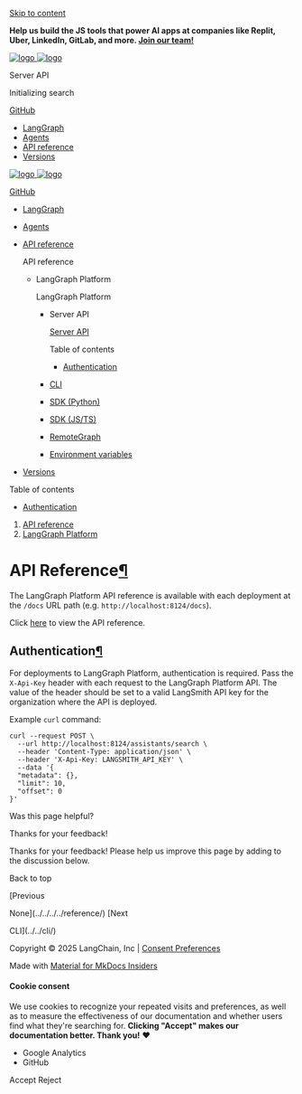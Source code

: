 [Skip to content](#api-reference)

**Help us build the JS tools that power AI apps at companies like Replit, Uber, LinkedIn, GitLab, and more. [Join our team!](https://jobs.ashbyhq.com/langchain/05efa205-8560-43fd-bfcc-3f7697561cfb?utm_source=https%3A%2F%2Flangchain-ai.github.io%2Flanggraphjs%2F&utm_campaign=langgraphjs_docs)**

[![logo](../../../../static/wordmark_dark.svg)
![logo](../../../../static/wordmark_light.svg)](../../../..)

Server API

Initializing search

[GitHub](https://github.com/langchain-ai/langgraphjs "Go to repository")

* [LangGraph](../../../..)
* [Agents](../../../../agents/overview/)
* [API reference](../../../../reference/)
* [Versions](../../../../versions/)

[![logo](../../../../static/wordmark_dark.svg)
![logo](../../../../static/wordmark_light.svg)](../../../..)

[GitHub](https://github.com/langchain-ai/langgraphjs "Go to repository")

* [LangGraph](../../../..)
* [Agents](../../../../agents/overview/)
* [API reference](../../../../reference/)

  API reference
  + LangGraph Platform

    LangGraph Platform
    - Server API

      [Server API](./)

      Table of contents
      * [Authentication](#authentication)
    - [CLI](../../cli/)
    - [SDK (Python)](../../sdk/python_sdk_ref/)
    - [SDK (JS/TS)](../../sdk/js_ts_sdk_ref.md)
    - [RemoteGraph](../../../../reference/remote_graph.md)
    - [Environment variables](../../env_var/)
* [Versions](../../../../versions/)

Table of contents

* [Authentication](#authentication)

1. [API reference](../../../../reference/)
2. [LangGraph Platform](./)

# API Reference[¶](#api-reference "Permanent link")

The LangGraph Platform API reference is available with each deployment at the `/docs` URL path (e.g. `http://localhost:8124/docs`).

Click [here](/langgraph/cloud/reference/api/api_ref.html) to view the API reference.

## Authentication[¶](#authentication "Permanent link")

For deployments to LangGraph Platform, authentication is required. Pass the `X-Api-Key` header with each request to the LangGraph Platform API. The value of the header should be set to a valid LangSmith API key for the organization where the API is deployed.

Example `curl` command:

```
curl --request POST \
  --url http://localhost:8124/assistants/search \
  --header 'Content-Type: application/json' \
  --header 'X-Api-Key: LANGSMITH_API_KEY' \
  --data '{
  "metadata": {},
  "limit": 10,
  "offset": 0
}'

```

Was this page helpful?

Thanks for your feedback!

Thanks for your feedback! Please help us improve this page by adding to the discussion below.

Back to top

[Previous

None](../../../../reference/)
[Next

CLI](../../cli/)

Copyright © 2025 LangChain, Inc | [Consent Preferences](#__consent)

Made with
[Material for MkDocs Insiders](https://squidfunk.github.io/mkdocs-material/)

#### Cookie consent

We use cookies to recognize your repeated visits and preferences, as well as to measure the effectiveness of our documentation and whether users find what they're searching for. **Clicking "Accept" makes our documentation better. Thank you!** ❤️

* Google Analytics
* GitHub

Accept
Reject